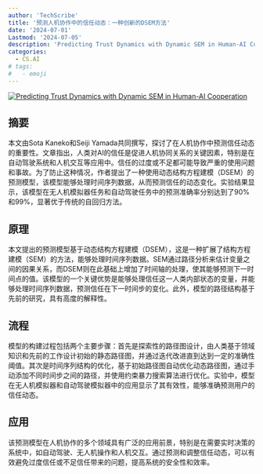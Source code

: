 ```yaml
---
author: 'TechScribe'
title: '预测人机协作中的信任动态：一种创新的DSEM方法'
date: '2024-07-01'
Lastmod: '2024-07-05'
description: 'Predicting Trust Dynamics with Dynamic SEM in Human-AI Cooperation'
categories:
  - CS.AI
# tags:
#   - emoji
---
```


[![Predicting Trust Dynamics with Dynamic SEM in Human-AI Cooperation](https://arxiv-research-1301205113.cos.ap-guangzhou.myqcloud.com/images/2407.01752v1.pdf_0.jpg)](https://arxiv.org/abs/2407.01752v1)

## 摘要

本文由Sota Kaneko和Seiji Yamada共同撰写，探讨了在人机协作中预测信任动态的重要性。文章指出，人类对AI的信任是促进人机协同关系的关键因素，特别是在自动驾驶系统和人机交互等应用中。信任的过度或不足都可能导致严重的使用问题和事故。为了防止这种情况，作者提出了一种使用动态结构方程建模（DSEM）的预测模型，该模型能够处理时间序列数据，从而预测信任的动态变化。实验结果显示，该模型在无人机模拟器任务和自动驾驶任务中的预测准确率分别达到了90%和99%，显著优于传统的自回归方法。<!--more-->

## 原理

本文提出的预测模型基于动态结构方程建模（DSEM），这是一种扩展了结构方程建模（SEM）的方法，能够处理时间序列数据。SEM通过路径分析来估计变量之间的因果关系，而DSEM则在此基础上增加了时间轴的处理，使其能够预测下一时间点的值。该模型的一个关键优势是能够处理信任这一人类内部状态的变量，并能够处理时间序列数据，预测信任在下一时间步的变化。此外，模型的路径结构基于先前的研究，具有高度的解释性。

## 流程

模型的构建过程包括两个主要步骤：首先是探索性的路径图设计，由人类基于领域知识和先前的工作设计初始的静态路径图，并通过迭代改进直到达到一定的准确性阈值。其次是时间序列结构的优化，基于初始路径图自动优化动态路径图，通过手动添加不同时间步之间的路径，并使用约束暴力搜索算法进行优化。实验中，模型在无人机模拟器和自动驾驶模拟器中的应用显示了其有效性，能够准确预测用户的信任动态。

## 应用

该预测模型在人机协作的多个领域具有广泛的应用前景，特别是在需要实时决策的系统中，如自动驾驶、无人机操作和人机交互。通过预测和调整信任动态，可以有效避免过度信任或不足信任带来的问题，提高系统的安全性和效率。